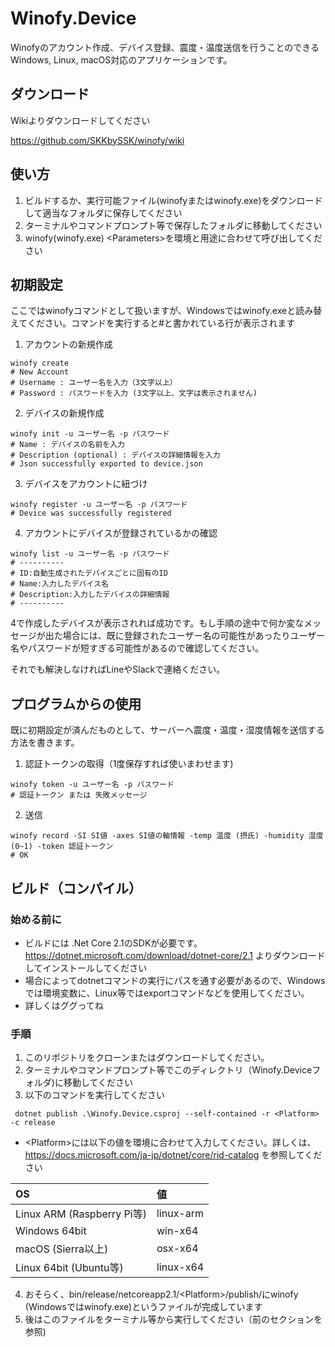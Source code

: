# Winofy.Device
Winofyのアカウント作成、デバイス登録、震度・温度送信を行うことのできるWindows, Linux, macOS対応のアプリケーションです。

## ダウンロード
Wikiよりダウンロードしてください

https://github.com/SKKbySSK/winofy/wiki

## 使い方
1. ビルドするか、実行可能ファイル(winofyまたはwinofy.exe)をダウンロードして適当なフォルダに保存してください
2. ターミナルやコマンドプロンプト等で保存したフォルダに移動してください
3. winofy(winofy.exe) \<Parameters\>を環境と用途に合わせて呼び出してください

## 初期設定
ここではwinofyコマンドとして扱いますが、Windowsではwinofy.exeと読み替えてください。コマンドを実行すると#と書かれている行が表示されます
1. アカウントの新規作成
``` shell
winofy create
# New Account
# Username : ユーザー名を入力（3文字以上）
# Password : パスワードを入力 (3文字以上、文字は表示されません)
```
2. デバイスの新規作成
``` shell
winofy init -u ユーザー名 -p パスワード
# Name : デバイスの名前を入力
# Description (optional) : デバイスの詳細情報を入力
# Json successfully exported to device.json
```

3. デバイスをアカウントに紐づけ
``` shell
winofy register -u ユーザー名 -p パスワード
# Device was successfully registered
```

4. アカウントにデバイスが登録されているかの確認
``` shell
winofy list -u ユーザー名 -p パスワード
# ----------
# ID:自動生成されたデバイスごとに固有のID
# Name:入力したデバイス名
# Description:入力したデバイスの詳細情報
# ----------
```

4で作成したデバイスが表示されれば成功です。もし手順の途中で何か変なメッセージが出た場合には、既に登録されたユーザー名の可能性があったりユーザー名やパスワードが短すぎる可能性があるので確認してください。

それでも解決しなければLineやSlackで連絡ください。

## プログラムからの使用
既に初期設定が済んだものとして、サーバーへ震度・温度・湿度情報を送信する方法を書きます。
1. 認証トークンの取得（1度保存すれば使いまわせます)
``` shell
winofy token -u ユーザー名 -p パスワード
# 認証トークン または 失敗メッセージ
```
2. 送信
``` shell
winofy record -SI SI値 -axes SI値の軸情報 -temp 温度 (摂氏) -humidity 湿度 (0~1) -token 認証トークン
# OK
```

## ビルド（コンパイル）
### 始める前に

- ビルドには .Net Core 2.1のSDKが必要です。https://dotnet.microsoft.com/download/dotnet-core/2.1 よりダウンロードしてインストールしてください
- 場合によってdotnetコマンドの実行にパスを通す必要があるので、Windowsでは環境変数に、Linux等ではexportコマンドなどを使用してください。
- 詳しくはググってね

### 手順

1. このリポジトリをクローンまたはダウンロードしてください。
2. ターミナルやコマンドプロンプト等でこのディレクトリ（Winofy.Deviceフォルダ)に移動してください
3. 以下のコマンドを実行してください
``` shell
 dotnet publish .\Winofy.Device.csproj --self-contained -r <Platform> -c release
```

 - \<Platform\>には以下の値を環境に合わせて入力してください。詳しくは、https://docs.microsoft.com/ja-jp/dotnet/core/rid-catalog を参照してください

 | OS | 値 |
 |:---|:---|
 | Linux ARM (Raspberry Pi等) | linux-arm |
 | Windows 64bit | win-x64 |
 | macOS (Sierra以上) | osx-x64 |
 | Linux 64bit (Ubuntu等) | linux-x64 |

 4. おそらく、bin/release/netcoreapp2.1/\<Platform\>/publish/にwinofy (Windowsではwinofy.exe)というファイルが完成しています
 5. 後はこのファイルをターミナル等から実行してください（前のセクションを参照)
